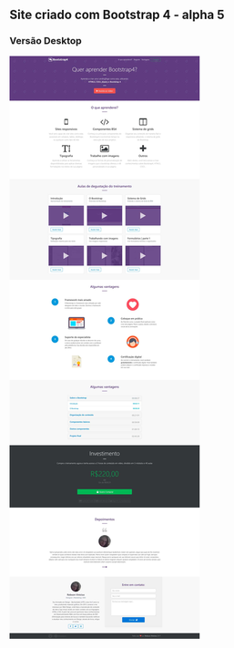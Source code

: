 ## Site criado com Bootstrap 4 - alpha 5

### Versão Desktop

![Bueprint Versão Desktop](https://raw.githubusercontent.com/RobsonVinicius/site-bootstrap4/master/thumbnail.jpg)



